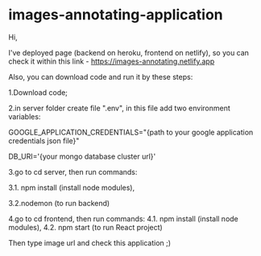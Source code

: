 # images-annotating-application

Hi,

I've deployed page (backend on heroku, frontend on netlify), so you can check it within this link - https://images-annotating.netlify.app

Also, you can download code and run it by these steps:

1.Download code;

2.in server folder create file ".env", in this file add two environment variables:

GOOGLE_APPLICATION_CREDENTIALS="{path to your google application credentials json file}"

DB_URI='{your mongo database cluster url}'

3.go to cd server, then run commands: 

3.1. npm install (install node modules), 

3.2.nodemon (to run backend) 

4.go to cd frontend, then run commands: 4.1. npm install (install node modules), 4.2. npm start (to run React project) 

Then type image url and check this application ;)





